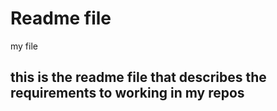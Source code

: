 # Readme file
my file
## this is the readme file that describes the requirements to working in my repos